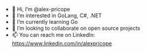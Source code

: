 - 👋 Hi, I’m @alex-pricope
- 👀 I’m interested in GoLang, C#, .NET 
- 🌱 I’m currently learning Go
- 💞️ I’m looking to collaborate on open source projects
- 📫 You can reach me on LinkedIn: https://www.linkedin.com/in/alexpricope

<!---
alex-pricope/alex-pricope is a ✨ special ✨ repository because its `README.md` (this file) appears on your GitHub profile.
You can click the Preview link to take a look at your changes.
--->
